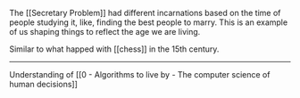 The [[Secretary Problem]] had different incarnations based on the time of people studying it, like, finding the best people to marry. This is an example of us shaping things to reflect the age we are living.

Similar to what happed with [[chess]] in the 15th century.

---

Understanding of [[0 - Algorithms to live by - The computer science of human decisions]]